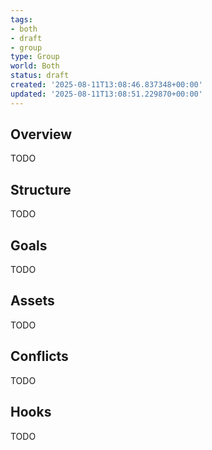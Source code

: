 ```yaml
---
tags:
- both
- draft
- group
type: Group
world: Both
status: draft
created: '2025-08-11T13:08:46.837348+00:00'
updated: '2025-08-11T13:08:51.229870+00:00'
---
```



## Overview

TODO
## Structure

TODO
## Goals

TODO
## Assets

TODO
## Conflicts

TODO
## Hooks

TODO
